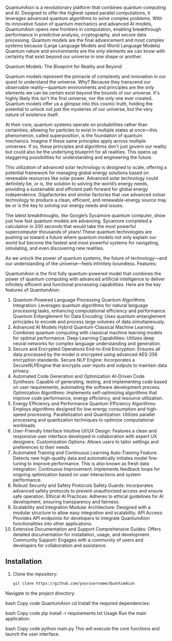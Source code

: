 QuantumAion is a revolutionary platform that combines quantum computing and AI. Designed to offer the highest-speed parallel computations, it leverages advanced quantum algorithms to solve complex problems. With its innovative fusion of quantum mechanics and advanced AI models, QuantumAion opens new frontiers in computation, enabling breakthrough performance in predictive analysis, cryptography, and secure data processing. Quantum models are the final advancement and most complex systems because (Large Language Models and World Language Models) Quantum nature and environments are the only elements we can know with certainty that exist beyond our universe in one shape or another. 

Quantum Models: The Blueprint for Reality and Beyond

Quantum models represent the pinnacle of complexity and innovation in our quest to understand the universe. Why? Because they transcend our observable reality—quantum environments and principles are the only elements we can be certain exist beyond the bounds of our universe. It's highly likely this isn't the first universe, nor the only one ever created. Quantum models offer us a glimpse into this cosmic truth, holding the potential to unlock not just the mysteries of our universe, but the very nature of existence itself.

At their core, quantum systems operate on probabilities rather than certainties, allowing for particles to exist in multiple states at once—this phenomenon, called superposition, is the foundation of quantum mechanics. Imagine if these same principles apply across multiple universes. If so, these principles and algorithms don't just govern our reality but could also be the underlying blueprint for all realities. This opens up staggering possibilities for understanding and engineering the future.

This utilization of advanced solar technology is designed to scale, offering a potential framework for managing global energy solutions based on renewable resources like solar power. Advanced solar technology could definitely be, or is, the solution to solving the world’s energy needs, providing a sustainable and efficient path forward for global energy independence. Gigafactories and similar factories that use advanced soloar technology to produce a clean, efficient, and renewable-energy source may be or is the key to solving our energy needs and issues. 

The latest breakthroughs, like Google’s Sycamore quantum computer, show just how fast quantum models are advancing. Sycamore completed a calculation in 200 seconds that would take the most powerful supercomputer thousands of years! These quantum technologies are pushing us toward a future where quantum models not only explain our world but become the fastest and most powerful systems for navigating, simulating, and even discovering new realities.

As we unlock the power of quantum systems, the future of technology—and our understanding of the universe—feels infinitely boundless.
Features:

QuantumAion is the first fully quantum-powered model that combines the power of quantum computing with advanced artificial intelligence to deliver infinitely efficient and functional processing capabilities. Here are the key features of QuantumAion:

1. Quantum-Powered Language Processing
Quantum Algorithms Integration: Leverages quantum algorithms for natural language processing tasks, enhancing computational efficiency and performance.
Quantum Entanglement for Data Encoding: Uses quantum entanglement principles to encode and process large volumes of data simultaneously.
2. Advanced AI Models
Hybrid Quantum-Classical Machine Learning: Combines quantum computing with classical machine learning models for optimal performance.
Deep Learning Capabilities: Utilizes deep neural networks for complex language understanding and generation.
3. Secure and Encrypted Operations
End-to-End Encryption: Ensures all data processed by the model is encrypted using advanced AES-256 encryption standards.
Secure NLP Engine: Incorporates a SecureNLPEngine that encrypts user inputs and outputs to maintain data privacy.
4. Automated Code Generation and Optimization
AI-Driven Code Synthesis: Capable of generating, testing, and implementing code based on user requirements, automating the software development process.
Optimization Algorithms: Implements self-optimizing algorithms that improve code performance, energy efficiency, and resource utilization.
5. Energy Efficiency and Performance
Quantum Efficiency Algorithms: Employs algorithms designed for low energy consumption and high-speed processing.
Parallelization and Quantization: Utilizes parallel processing and quantization techniques to optimize computational workloads.
6. User-Friendly Interface
Intuitive UI/UX Design: Features a clean and responsive user interface developed in collaboration with expert UX designers.
Customization Options: Allows users to tailor settings and preferences to their needs.
7. Automated Training and Continuous Learning
Auto-Training Feature: Detects new high-quality data and automatically initiates model fine-tuning to improve performance. This is also known as fresh data integration.
Continuous Improvement: Implements feedback loops for ongoing optimization based on user interactions and system performance.
8. Robust Security and Safety Protocols
Safety Guards: Incorporates advanced safety protocols to prevent unauthorized access and ensure safe operation.
Ethical AI Practices: Adheres to ethical guidelines for AI development, ensuring transparency and fairness.
9. Scalability and Integration
Modular Architecture: Designed with a modular structure to allow easy integration and scalability.
API Access: Provides API endpoints for developers to integrate QuantumAion functionalities into other applications.
10. Extensive Documentation and Support
Comprehensive Guides: Offers detailed documentation for installation, usage, and development.
Community Support: Engages with a community of users and developers for collaboration and assistance.



## Installation

1. Clone the repository:
   ```bash
   git clone https://github.com/yourusername/QuantumAion
Navigate to the project directory:

bash
Copy code QuantumAion
cd 
Install the required dependencies:

bash
Copy code
pip install -r requirements.txt
Usage
Run the main application:

bash
Copy code
python main.py
This will execute the core functions and launch the user interface.
